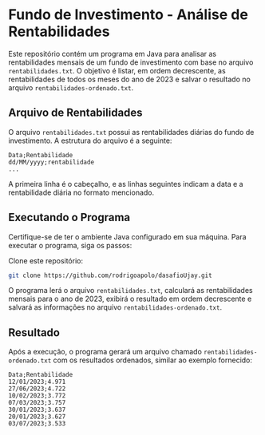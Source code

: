 # Fundo de Investimento - Análise de Rentabilidades

Este repositório contém um programa em Java para analisar as rentabilidades mensais de um fundo de investimento com base no arquivo `rentabilidades.txt`. O objetivo é listar, em ordem decrescente, as rentabilidades de todos os meses do ano de 2023 e salvar o resultado no arquivo `rentabilidades-ordenado.txt`.

## Arquivo de Rentabilidades

O arquivo `rentabilidades.txt` possui as rentabilidades diárias do fundo de investimento. A estrutura do arquivo é a seguinte:

```
Data;Rentabilidade
dd/MM/yyyy;rentabilidade
...
```

A primeira linha é o cabeçalho, e as linhas seguintes indicam a data e a rentabilidade diária no formato mencionado.

## Executando o Programa

Certifique-se de ter o ambiente Java configurado em sua máquina. Para executar o programa, siga os passos:

Clone este repositório:

   ```bash
   git clone https://github.com/rodrigoapolo/dasafioUjay.git
   ```


O programa lerá o arquivo `rentabilidades.txt`, calculará as rentabilidades mensais para o ano de 2023, exibirá o resultado em ordem decrescente e salvará as informações no arquivo `rentabilidades-ordenado.txt`.

## Resultado

Após a execução, o programa gerará um arquivo chamado `rentabilidades-ordenado.txt` com os resultados ordenados, similar ao exemplo fornecido:

```
Data;Rentabilidade
12/01/2023;4.971
27/06/2023;4.722
10/02/2023;3.772
07/03/2023;3.757
30/01/2023;3.637
20/01/2023;3.627
03/07/2023;3.533
```
